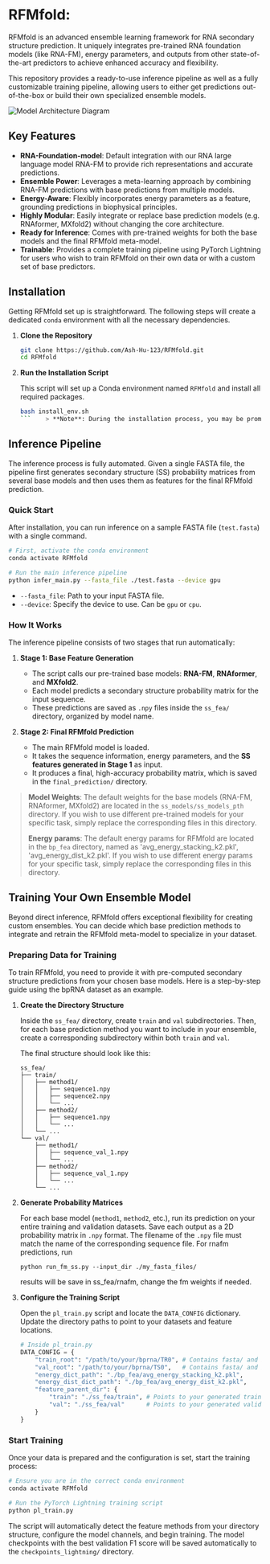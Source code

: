 # RFMfold: 

RFMfold is an advanced ensemble learning framework for RNA secondary structure prediction. It uniquely integrates pre-trained RNA foundation models (like RNA-FM), energy parameters, and outputs from other state-of-the-art predictors to achieve enhanced accuracy and flexibility.

This repository provides a ready-to-use inference pipeline as well as a fully customizable training pipeline, allowing users to either get predictions out-of-the-box or build their own specialized ensemble models.

![Model Architecture Diagram](https://raw.githubusercontent.com/Ash-Hu-123/RFMfold/main/pics/overview.png)


## Key Features

- **RNA-Foundation-model**: Default integration with our RNA large language model RNA-FM to provide rich representations and accurate predictions.
- **Ensemble Power**: Leverages a meta-learning approach by combining RNA-FM predictions with base predictions from multiple models.
- **Energy-Aware**: Flexibly incorporates energy parameters as a feature, grounding predictions in biophysical principles.
- **Highly Modular**: Easily integrate or replace base prediction models (e.g. RNAformer, MXfold2) without changing the core architecture.
- **Ready for Inference**: Comes with pre-trained weights for both the base models and the final RFMfold meta-model.
- **Trainable**: Provides a complete training pipeline using PyTorch Lightning for users who wish to train RFMfold on their own data or with a custom set of base predictors.

## Installation

Getting RFMfold set up is straightforward. The following steps will create a dedicated `conda` environment with all the necessary dependencies.

1.  **Clone the Repository**

    ```bash
    git clone https://github.com/Ash-Hu-123/RFMfold.git
    cd RFMfold
    ```

2.  **Run the Installation Script**

    This script will set up a Conda environment named `RFMfold` and install all required packages.

    ```bash
    bash install_env.sh
    ```    > **Note**: During the installation process, you may be prompted to confirm installations. Please answer `yes` to all prompts to ensure a complete setup.

## Inference Pipeline

The inference process is fully automated. Given a single FASTA file, the pipeline first generates secondary structure (SS) probability matrices from several base models and then uses them as features for the final RFMfold prediction.

### Quick Start

After installation, you can run inference on a sample FASTA file (`test.fasta`) with a single command.

```bash
# First, activate the conda environment
conda activate RFMfold

# Run the main inference pipeline
python infer_main.py --fasta_file ./test.fasta --device gpu
```

-   `--fasta_file`: Path to your input FASTA file.
-   `--device`: Specify the device to use. Can be `gpu` or `cpu`.

### How It Works

The inference pipeline consists of two stages that run automatically:

1.  **Stage 1: Base Feature Generation**
    -   The script calls our pre-trained base models: **RNA-FM**, **RNAformer**, and **MXfold2**.
    -   Each model predicts a secondary structure probability matrix for the input sequence.
    -   These predictions are saved as `.npy` files inside the `ss_fea/` directory, organized by model name.

2.  **Stage 2: Final RFMfold Prediction**
    -   The main RFMfold model is loaded.
    -   It takes the sequence information, energy parameters, and the **SS features generated in Stage 1** as input.
    -   It produces a final, high-accuracy probability matrix, which is saved in the `final_prediction/` directory.

> **Model Weights**: The default weights for the base models (RNA-FM, RNAformer, MXfold2) are located in the `ss_models/ss_models_pth` directory. If you wish to use different pre-trained models for your specific task, simply replace the corresponding files in this directory.
> 
> **Energy params**: The default energy params for RFMfold are located in the `bp_fea` directory, named as 'avg_energy_stacking_k2.pkl', 'avg_energy_dist_k2.pkl'. If you wish to use different energy params for your specific task, simply replace the corresponding files in this directory.

## Training Your Own Ensemble Model

Beyond direct inference, RFMfold offers exceptional flexibility for creating custom ensembles. You can decide which base prediction methods to integrate and retrain the RFMfold meta-model to specialize in your dataset.

### Preparing Data for Training

To train RFMfold, you need to provide it with pre-computed secondary structure predictions from your chosen base models. Here is a step-by-step guide using the bpRNA dataset as an example.

1.  **Create the Directory Structure**

    Inside the `ss_fea/` directory, create `train` and `val` subdirectories. Then, for each base prediction method you want to include in your ensemble, create a corresponding subdirectory within both `train` and `val`.

    The final structure should look like this:
    ```
    ss_fea/
    ├── train/
    │   ├── method1/
    │   │   ├── sequence1.npy
    │   │   ├── sequence2.npy
    │   │   └── ...
    │   ├── method2/
    │   │   ├── sequence1.npy
    │   │   └── ...
    │   └── ...
    └── val/
        ├── method1/
        │   ├── sequence_val_1.npy
        │   └── ...
        ├── method2/
        │   ├── sequence_val_1.npy
        │   └── ...
        └── ...
    ```

2.  **Generate Probability Matrices**

    For each base model (`method1`, `method2`, etc.), run its prediction on your entire training and validation datasets. Save each output as a 2D probability matrix in `.npy` format. The filename of the `.npy` file must match the name of the corresponding sequence file. For rnafm predictions, run
    ```
    python run_fm_ss.py --input_dir ./my_fasta_files/
    ```
    results will be save in ss_fea/rnafm, change the fm weights if needed.

    
4.  **Configure the Training Script**

    Open the `pl_train.py` script and locate the `DATA_CONFIG` dictionary. Update the directory paths to point to your datasets and feature locations.

    ```python
    # Inside pl_train.py
    DATA_CONFIG = {
        "train_root": "/path/to/your/bprna/TR0", # Contains fasta/ and bpseq/ for training
        "val_root": "/path/to/your/bprna/TS0",   # Contains fasta/ and bpseq/ for validation
        "energy_dict_path": "./bp_fea/avg_energy_stacking_k2.pkl",
        "energy_dist_dict_path": "./bp_fea/avg_energy_dist_k2.pkl",
        "feature_parent_dir": {
            "train": "./ss_fea/train", # Points to your generated train features
            "val": "./ss_fea/val"      # Points to your generated validation features
        }
    }
    ```

### Start Training

Once your data is prepared and the configuration is set, start the training process:

```bash
# Ensure you are in the correct conda environment
conda activate RFMfold

# Run the PyTorch Lightning training script
python pl_train.py
```

The script will automatically detect the feature methods from your directory structure, configure the model channels, and begin training. The model checkpoints with the best validation F1 score will be saved automatically to the `checkpoints_lightning/` directory.
